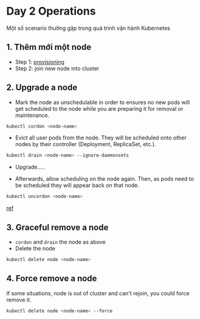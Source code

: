 Day 2 Operations
================
Một số scenario thường gặp trong quá trình vận hành Kubernetes

## 1. Thêm mới một node
* Step 1: [provisioning](docs#step-1-provisioning)
* Step 2: join new node into cluster

## 2. Upgrade a node
* Mark the node as unschedulable in order to ensures no new pods will get scheduled to the node while you are preparing it for removal or maintenance.
```bash
kubectl cordon <node-name>
```

* Evict all user pods from the node. They will be scheduled onto other nodes by their controller (Deployment, ReplicaSet, etc.).
```bash
kubectl drain <node-name> --ignore-daemonsets
```

* Upgrade.....

* Afterwards, allow scheduling on the node again. Then, as pods need to be scheduled they will appear back on that node.
```bash
kubectl uncordon <node-name>
```

[ref](https://www.bluematador.com/blog/safely-removing-pods-from-a-kubernetes-node)

## 3. Graceful remove a node
* `cordon` and `drain` the node as above
* Delete the node
```bash
kubectl delete node <node-name>
```

## 4. Force remove a node
If some situations, node is out of cluster and can't rejoin, you could force remove it.
```bash
kubectl delete node <node-name> --force
```
